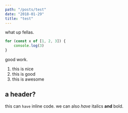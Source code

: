 ```yaml
---
path: "/posts/test"
date: "2018-01-29"
title: "test"
---
```


what up fellas.

```js
for (const x of [1, 2, 3]) {
	console.log(3)
}
```

good work.

1. this is nice
2. this is good
3. this is awesome

## a header?

this can `have` inline code. we can also _have_ italics __and__ bold.
